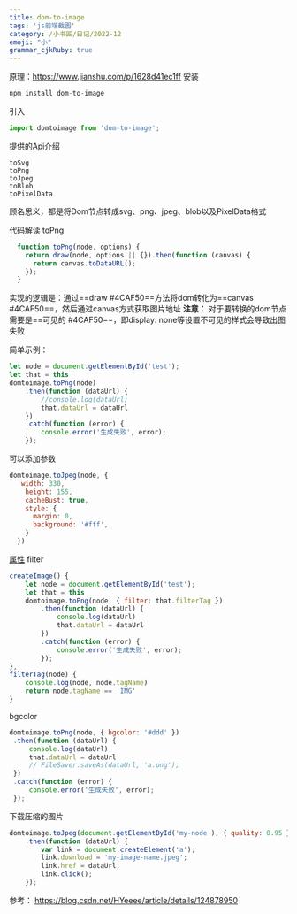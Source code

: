 ```yaml
---
title: dom-to-image
tags: 'js前端截图'
category: /小书匠/日记/2022-12
emoji: "小"
grammar_cjkRuby: true
---
```

原理：https://www.jianshu.com/p/1628d41ec1ff
安装

``` javascript
npm install dom-to-image
```
引入

``` javascript
import domtoimage from 'dom-to-image';
```

提供的Api介绍
```
toSvg
toPng
toJpeg
toBlob
toPixelData
```
顾名思义，都是将Dom节点转成svg、png、jpeg、blob以及PixelData格式

代码解读
toPng
```javascript
  function toPng(node, options) {
    return draw(node, options || {}).then(function (canvas) {
      return canvas.toDataURL();
    });
  }
```
实现的逻辑是：通过==draw #4CAF50==方法将dom转化为==canvas #4CAF50==，然后通过canvas方式获取图片地址
**注意：**
对于要转换的dom节点需要是==可见的 #4CAF50==，即display: none等设置不可见的样式会导致出图失败

简单示例：

``` javascript
let node = document.getElementById('test');
let that = this
domtoimage.toPng(node)
	.then(function (dataUrl) {
		//console.log(dataUrl)
		that.dataUrl = dataUrl
	})
	.catch(function (error) {
		console.error('生成失败', error);
	});
```
可以添加参数

``` javascript
domtoimage.toJpeg(node, {
   width: 330,
    height: 155,
    cacheBust: true,
    style: {
      margin: 0,
      background: '#fff',
    }
  })

```

[属性]([dom-to-image](8c4665ef-b213-40fc-a5b7-6a4cce63980f#xsj_1671093263256))
filter

``` javascript
createImage() {
    let node = document.getElementById('test');
    let that = this
    domtoimage.toPng(node, { filter: that.filterTag })
        .then(function (dataUrl) {
            console.log(dataUrl)
            that.dataUrl = dataUrl
        })
        .catch(function (error) {
            console.error('生成失败', error);
        });
},
filterTag(node) {
    console.log(node, node.tagName)
    return node.tagName == 'IMG'
}
```
bgcolor

``` javascript
domtoimage.toPng(node, { bgcolor: '#ddd' })
 .then(function (dataUrl) {
     console.log(dataUrl)
     that.dataUrl = dataUrl
     // FileSaver.saveAs(dataUrl, 'a.png');
 })
 .catch(function (error) {
     console.error('生成失败', error);
 });

```
下载压缩的图片

``` javascript
domtoimage.toJpeg(document.getElementById('my-node'), { quality: 0.95 })
    .then(function (dataUrl) {
        var link = document.createElement('a');
        link.download = 'my-image-name.jpeg';
        link.href = dataUrl;
        link.click();
    });

```

参考：
https://blog.csdn.net/HYeeee/article/details/124878950